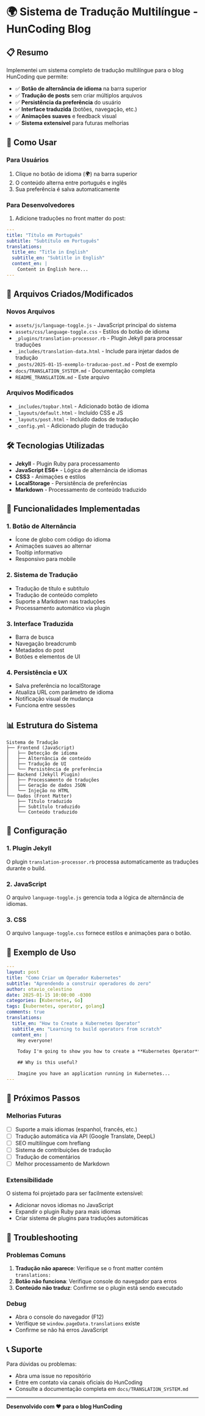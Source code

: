 # 🌍 Sistema de Tradução Multilíngue - HunCoding Blog

## 📋 Resumo

Implementei um sistema completo de tradução multilíngue para o blog HunCoding que permite:

- ✅ **Botão de alternância de idioma** na barra superior
- ✅ **Tradução de posts** sem criar múltiplos arquivos
- ✅ **Persistência da preferência** do usuário
- ✅ **Interface traduzida** (botões, navegação, etc.)
- ✅ **Animações suaves** e feedback visual
- ✅ **Sistema extensível** para futuras melhorias

## 🚀 Como Usar

### Para Usuários
1. Clique no botão de idioma (🌍) na barra superior
2. O conteúdo alterna entre português e inglês
3. Sua preferência é salva automaticamente

### Para Desenvolvedores
1. Adicione traduções no front matter do post:

```yaml
---
title: "Título em Português"
subtitle: "Subtítulo em Português"
translations:
  title_en: "Title in English"
  subtitle_en: "Subtitle in English"
  content_en: |
    Content in English here...
---
```

## 📁 Arquivos Criados/Modificados

### Novos Arquivos
- `assets/js/language-toggle.js` - JavaScript principal do sistema
- `assets/css/language-toggle.css` - Estilos do botão de idioma
- `_plugins/translation-processor.rb` - Plugin Jekyll para processar traduções
- `_includes/translation-data.html` - Include para injetar dados de tradução
- `_posts/2025-01-15-exemplo-traducao-post.md` - Post de exemplo
- `docs/TRANSLATION_SYSTEM.md` - Documentação completa
- `README_TRANSLATION.md` - Este arquivo

### Arquivos Modificados
- `_includes/topbar.html` - Adicionado botão de idioma
- `_layouts/default.html` - Incluído CSS e JS
- `_layouts/post.html` - Incluído dados de tradução
- `_config.yml` - Adicionado plugin de tradução

## 🛠️ Tecnologias Utilizadas

- **Jekyll** - Plugin Ruby para processamento
- **JavaScript ES6+** - Lógica de alternância de idiomas
- **CSS3** - Animações e estilos
- **LocalStorage** - Persistência de preferências
- **Markdown** - Processamento de conteúdo traduzido

## 🎯 Funcionalidades Implementadas

### 1. Botão de Alternância
- Ícone de globo com código do idioma
- Animações suaves ao alternar
- Tooltip informativo
- Responsivo para mobile

### 2. Sistema de Tradução
- Tradução de título e subtítulo
- Tradução de conteúdo completo
- Suporte a Markdown nas traduções
- Processamento automático via plugin

### 3. Interface Traduzida
- Barra de busca
- Navegação breadcrumb
- Metadados do post
- Botões e elementos de UI

### 4. Persistência e UX
- Salva preferência no localStorage
- Atualiza URL com parâmetro de idioma
- Notificação visual de mudança
- Funciona entre sessões

## 📊 Estrutura do Sistema

```
Sistema de Tradução
├── Frontend (JavaScript)
│   ├── Detecção de idioma
│   ├── Alternância de conteúdo
│   ├── Tradução de UI
│   └── Persistência de preferência
├── Backend (Jekyll Plugin)
│   ├── Processamento de traduções
│   ├── Geração de dados JSON
│   └── Injeção no HTML
└── Dados (Front Matter)
    ├── Título traduzido
    ├── Subtítulo traduzido
    └── Conteúdo traduzido
```

## 🔧 Configuração

### 1. Plugin Jekyll
O plugin `translation-processor.rb` processa automaticamente as traduções durante o build.

### 2. JavaScript
O arquivo `language-toggle.js` gerencia toda a lógica de alternância de idiomas.

### 3. CSS
O arquivo `language-toggle.css` fornece estilos e animações para o botão.

## 📝 Exemplo de Uso

```yaml
---
layout: post
title: "Como Criar um Operador Kubernetes"
subtitle: "Aprendendo a construir operadores do zero"
author: otavio_celestino
date: 2025-01-15 10:00:00 -0300
categories: [Kubernetes, Go]
tags: [kubernetes, operator, golang]
comments: true
translations:
  title_en: "How to Create a Kubernetes Operator"
  subtitle_en: "Learning to build operators from scratch"
  content_en: |
    Hey everyone!

    Today I'm going to show you how to create a **Kubernetes Operator** from scratch.

    ## Why is this useful?

    Imagine you have an application running in Kubernetes...
---
```

## 🚀 Próximos Passos

### Melhorias Futuras
- [ ] Suporte a mais idiomas (espanhol, francês, etc.)
- [ ] Tradução automática via API (Google Translate, DeepL)
- [ ] SEO multilíngue com hreflang
- [ ] Sistema de contribuições de tradução
- [ ] Tradução de comentários
- [ ] Melhor processamento de Markdown

### Extensibilidade
O sistema foi projetado para ser facilmente extensível:
- Adicionar novos idiomas no JavaScript
- Expandir o plugin Ruby para mais idiomas
- Criar sistema de plugins para traduções automáticas

## 🐛 Troubleshooting

### Problemas Comuns
1. **Tradução não aparece**: Verifique se o front matter contém `translations:`
2. **Botão não funciona**: Verifique console do navegador para erros
3. **Conteúdo não traduz**: Confirme se o plugin está sendo executado

### Debug
- Abra o console do navegador (F12)
- Verifique se `window.pageData.translations` existe
- Confirme se não há erros JavaScript

## 📞 Suporte

Para dúvidas ou problemas:
- Abra uma issue no repositório
- Entre em contato via canais oficiais do HunCoding
- Consulte a documentação completa em `docs/TRANSLATION_SYSTEM.md`

---

**Desenvolvido com ❤️ para o blog HunCoding**
